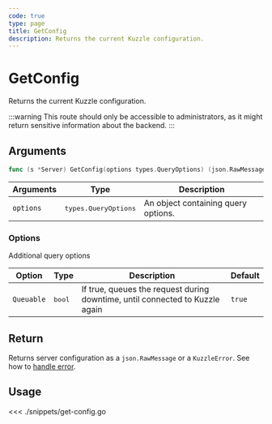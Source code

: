 ```yaml
---
code: true
type: page
title: GetConfig
description: Returns the current Kuzzle configuration.
---
```


# GetConfig

Returns the current Kuzzle configuration.

:::warning
This route should only be accessible to administrators, as it might return sensitive information about the backend.
:::

## Arguments

```go
func (s *Server) GetConfig(options types.QueryOptions) (json.RawMessage, error)
```

| Arguments | Type               | Description                         |
| --------- | ------------------ | ----------------------------------- |
| `options` | <pre>types.QueryOptions</pre> | An object containing query options. |

### **Options**

Additional query options

| Option     | Type | Description                                                                  | Default |
| ---------- | ---- | ---------------------------------------------------------------------------- | ------- |
| `Queuable` | <pre>bool</pre> | If true, queues the request during downtime, until connected to Kuzzle again | `true`  |

## Return

Returns server configuration as a `json.RawMessage` or a `KuzzleError`. See how to [handle error](/sdk/go/3/essentials/error-handling).

## Usage

<<< ./snippets/get-config.go
